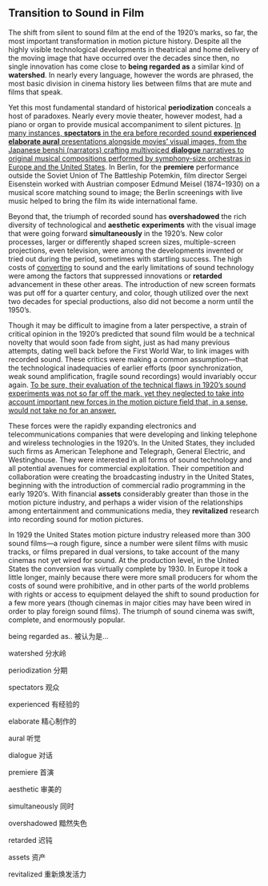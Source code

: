 ## Transition to Sound in Film

The shift from silent to sound film at the end of the 1920’s marks, so far, the most important transformation in motion picture history. Despite all the highly visible technological developments in theatrical and home delivery of the moving image that have occurred over the decades since then, no single innovation has come close to **being regarded as** a similar kind of **watershed**. In nearly every language, however the words are phrased, the most basic division in cinema history lies between films that are mute and films that speak.

Yet this most fundamental standard of historical **periodization** conceals a host of paradoxes. Nearly every movie theater, however modest, had a piano or organ to provide musical accompaniment to silent pictures. <u>In many instances, **spectators** in the era before recorded sound **experienced** **elaborate aural** presentations alongside movies’ visual images, from the Japanese benshi (narrators) crafting multivoiced **dialogue** narratives to original musical compositions performed by symphony-size orchestras in Europe and the United States</u>. In Berlin, for the **premiere** performance outside the Soviet Union of The Battleship Potemkin, film director Sergei Eisenstein worked with Austrian composer Edmund Meisel (1874–1930) on a musical score matching sound to image; the Berlin screenings with live music helped to bring the film its wide international fame.

Beyond that, the triumph of recorded sound has **overshadowed** the rich diversity of technological and **aesthetic** **experiments** with the visual image that were going forward **simultaneously** in the 1920’s. New color processes, larger or differently shaped screen sizes, multiple-screen projections, even television, were among the developments invented or tried out during the period, sometimes with startling success. The high costs of [converting](转换) to sound and the early limitations of sound technology were among the factors that suppressed innovations or **retarded** advancement in these other areas. The introduction of new screen formats was put off for a quarter century, and color, though utilized over the next two decades for special productions, also did not become a norm until the 1950’s.

Though it may be difficult to imagine from a later perspective, a strain of critical opinion in the 1920’s predicted that sound film would be a technical novelty that would soon fade from sight, just as had many previous attempts, dating well back before the First World War, to link images with recorded sound. These critics were making a common assumption—that the technological inadequacies of earlier efforts (poor synchronization, weak sound amplification, fragile sound recordings) would invariably occur again. <u>To be sure, their evaluation of the technical flaws in 1920’s sound experiments was not so far off the mark, yet they neglected to take into account important new forces in the motion picture field that, in a sense, would not take no for an answer.</u>

These forces were the rapidly expanding electronics and telecommunications companies that were developing and linking telephone and wireless technologies in the 1920’s. In the United States, they included such firms as American Telephone and Telegraph, General Electric, and Westinghouse. They were interested in all forms of sound technology and all potential avenues for commercial exploitation. Their competition and collaboration were creating the broadcasting industry in the United States, beginning with the introduction of commercial radio programming in the early 1920’s. With financial **assets** considerably greater than those in the motion picture industry, and perhaps a wider vision of the relationships among entertainment and communications media, they **revitalized** research into recording sound for motion pictures.

In 1929 the United States motion picture industry released more than 300 sound films—a rough figure, since a number were silent films with music tracks, or films prepared in dual versions, to take account of the many cinemas not yet wired for sound. At the production level, in the United States the conversion was virtually complete by 1930. In Europe it took a little longer, mainly because there were more small producers for whom the costs of sound were prohibitive, and in other parts of the world problems with rights or access to equipment delayed the shift to sound production for a few more years (though cinemas in major cities may have been wired in order to play foreign sound films). The triumph of sound cinema was swift, complete, and enormously popular.

being regarded as..                     被认为是...

watershed                               分水岭

periodization                           分期

spectators                                      观众

experienced                                 有经验的

elaborate                                        精心制作的

aural                                             听觉

dialogue                                            对话

premiere                                           首演

aesthetic                                           审美的

simultaneously                                 同时

overshadowed                                 黯然失色

retarded                                              迟钝

assets                                                资产

revitalized                                         重新焕发活力
